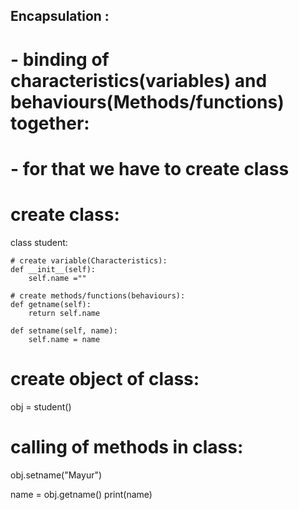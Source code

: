 
## Encapsulation :
#  - binding of characteristics(variables) and behaviours(Methods/functions) together:
#  - for that we have to create class

# create class:
class student:

    # create variable(Characteristics):
    def __init__(self):
        self.name =""
    
    # create methods/functions(behaviours):
    def getname(self):
        return self.name

    def setname(self, name):
        self.name = name


# create object of class:
obj = student()

# calling of methods in class:
obj.setname("Mayur")

name = obj.getname()
print(name)
